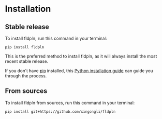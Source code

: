 # Installation

## Stable release

To install fldpln, run this command in your terminal:

```
pip install fldpln
```

This is the preferred method to install fldpln, as it will always install the most recent stable release.

If you don't have [pip](https://pip.pypa.io) installed, this [Python installation guide](http://docs.python-guide.org/en/latest/starting/installation/) can guide you through the process.

## From sources

To install fldpln from sources, run this command in your terminal:

```
pip install git+https://github.com/xingongli/fldpln
```
